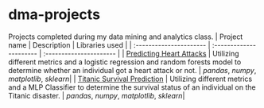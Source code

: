# dma-projects
Projects completed during my data mining and analytics class.
| Project name | Description | Libraries used |
| :---------------------- | :---------------------- | :---------------------- |
| [Predicting Heart Attacks](HeartAttackPrediction) | Utilizing different metrics and a logistic regression and random forests model to determine whether an individual got a heart attack or not. | *pandas*, *numpy*, *matplotlib*, *sklearn*|
| [Titanic Survival Prediction](Titanic) | Utilizing different metrics and a MLP Classifier to determine the survival status of an individual on the Titanic disaster. | *pandas*, *numpy*, *matplotlib*, *sklearn*|
